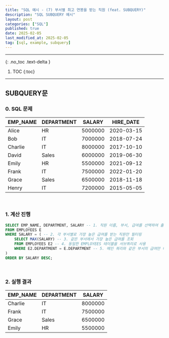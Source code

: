 ```yaml
---
title: "SQL 예시 - (7) 부서별 최고 연봉을 받는 직원 (feat. SUBQUERY)"
description: "SQL SUBQUERY 예시"
layout: post
categories: ["SQL"]
published: true
date: 2025-02-05
last_modified_at: 2025-02-05
tag: [sql, example, subquery]
---
```

---
{: .no_toc .text-delta }

1. TOC
{:toc}
---

<!-- 글의 제목은 ##
    나머지 큰 제목은 ###
    이후 나머지는 3개이상 -->

## SUBQUERY문

### 0. SQL 문제

| EMP_NAME | DEPARTMENT | SALARY | HIRE_DATE |
| -------- | ---------- | ------ | --------- |
| Alice | HR | 5000000 | 2020-03-15 |
| Bob | IT | 7000000 | 2018-07-24 |
| Charlie | IT | 8000000 | 2017-10-10 |
| David | Sales | 6000000 | 2019-06-30 |
| Emily | HR | 5500000 | 2021-09-12 |
| Frank | IT | 7500000 | 2022-01-20 |
| Grace | Sales | 6500000 | 2018-11-18 |
| Henry | IT | 7200000 | 2015-05-05 |

<br>

### 1. 계산 진행
```sql
SELECT EMP_NAME, DEPARTMENT, SALARY -- 1. 직원 이름, 부서, 급여를 선택하여 출력
FROM EMPLOYEES E
WHERE SALARY = ( -- 2. 각 부서별로 가장 높은 급여를 받는 직원만 필터링
    SELECT MAX(SALARY) -- 3. 같은 부서에서 가장 높은 급여를 조회
    FROM EMPLOYEES E2 -- 4. 동일한 EMPLOYEES 테이블을 서브쿼리로 사용
    WHERE E2.DEPARTMENT = E.DEPARTMENT -- 5. 메인 쿼리와 같은 부서의 급여만 비교
)
ORDER BY SALARY DESC;
```
<br>

### 2. 실행 결과

| EMP_NAME | DEPARTMENT | SALARY | 
| -------- | ---------- | ------ |  
| Charlie | IT | 8000000 | 
| Frank | IT | 7500000 | 
| Grace | Sales | 6500000 | 
| Emily | HR | 5500000 | 

<br>
<br>